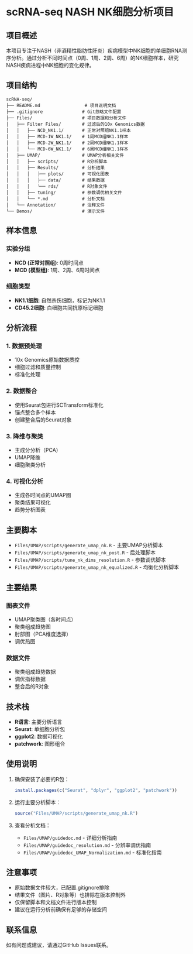 # scRNA-seq NASH NK细胞分析项目

## 项目概述

本项目专注于NASH（非酒精性脂肪性肝炎）疾病模型中NK细胞的单细胞RNA测序分析。通过分析不同时间点（0周、1周、2周、6周）的NK细胞样本，研究NASH疾病进程中NK细胞的变化规律。

## 项目结构

```
scRNA-seq/
├── README.md                 # 项目说明文档
├── .gitignore               # Git忽略文件配置
├── Files/                   # 项目数据和分析文件
│   ├── Filter Files/        # 过滤后的10x Genomics数据
│   │   ├── NCD_NK1.1/       # 正常对照组NK1.1样本
│   │   ├── MCD-1W_NK1.1/    # 1周MCD组NK1.1样本
│   │   ├── MCD-2W_NK1.1/    # 2周MCD组NK1.1样本
│   │   └── MCD-6W_NK1.1/    # 6周MCD组NK1.1样本
│   ├── UMAP/                # UMAP分析相关文件
│   │   ├── scripts/         # R分析脚本
│   │   ├── Results/         # 分析结果
│   │   │   ├── plots/       # 可视化图表
│   │   │   ├── data/        # 结果数据
│   │   │   └── rds/         # R对象文件
│   │   ├── tuning/          # 参数调优相关文件
│   │   └── *.md             # 分析文档
│   └── Annotation/          # 注释文件
└── Demos/                   # 演示文件
```

## 样本信息

### 实验分组
- **NCD (正常对照组)**: 0周时间点
- **MCD (模型组)**: 1周、2周、6周时间点

### 细胞类型
- **NK1.1细胞**: 自然杀伤细胞，标记为NK1.1
- **CD45.2细胞**: 白细胞共同抗原标记细胞

## 分析流程

### 1. 数据预处理
- 10x Genomics原始数据质控
- 细胞过滤和质量控制
- 标准化处理

### 2. 数据整合
- 使用Seurat包进行SCTransform标准化
- 锚点整合多个样本
- 创建整合后的Seurat对象

### 3. 降维与聚类
- 主成分分析（PCA）
- UMAP降维
- 细胞聚类分析

### 4. 可视化分析
- 生成各时间点的UMAP图
- 聚类结果可视化
- 趋势分析图表

## 主要脚本

- `Files/UMAP/scripts/generate_umap_nk.R` - 主要UMAP分析脚本
- `Files/UMAP/scripts/generate_umap_nk_post.R` - 后处理脚本
- `Files/UMAP/scripts/tune_nk_dims_resolution.R` - 参数调优脚本
- `Files/UMAP/scripts/generate_umap_nk_equalized.R` - 均衡化分析脚本

## 主要结果

### 图表文件
- UMAP聚类图（各时间点）
- 聚类组成趋势图
- 肘部图（PCA维度选择）
- 调优热图

### 数据文件
- 聚类组成趋势数据
- 调优指标数据
- 整合后的R对象

## 技术栈

- **R语言**: 主要分析语言
- **Seurat**: 单细胞分析包
- **ggplot2**: 数据可视化
- **patchwork**: 图形组合

## 使用说明

1. 确保安装了必要的R包：
   ```r
   install.packages(c("Seurat", "dplyr", "ggplot2", "patchwork"))
   ```

2. 运行主要分析脚本：
   ```r
   source("Files/UMAP/scripts/generate_umap_nk.R")
   ```

3. 查看分析文档：
   - `Files/UMAP/guidedoc.md` - 详细分析指南
   - `Files/UMAP/guidedoc_resolution.md` - 分辨率调优指南
   - `Files/UMAP/guidedoc_UMAP_Normalization.md` - 标准化指南

## 注意事项

- 原始数据文件较大，已配置.gitignore排除
- 结果文件（图片、R对象等）也排除在版本控制外
- 仅保留脚本和文档文件进行版本控制
- 建议在运行分析前确保有足够的存储空间

## 联系信息

如有问题或建议，请通过GitHub Issues联系。
